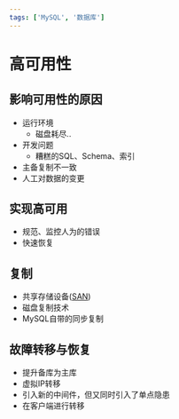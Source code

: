 ```yaml
---
tags: ['MySQL', '数据库']
---
```


# 高可用性

## 影响可用性的原因

- 运行环境
  - 磁盘耗尽..
- 开发问题
  - 糟糕的SQL、Schema、索引
- 主备复制不一致
- 人工对数据的变更

## 实现高可用

- 规范、监控人为的错误
- 快速恢复

## 复制

- 共享存储设备([SAN](https://zh.wikipedia.org/wiki/%E5%AD%98%E5%82%A8%E5%8C%BA%E5%9F%9F%E7%BD%91%E7%BB%9C))
- 磁盘复制技术
- MySQL自带的同步复制

## 故障转移与恢复

- 提升备库为主库
- 虚拟IP转移
- 引入新的中间件，但又同时引入了单点隐患
- 在客户端进行转移
